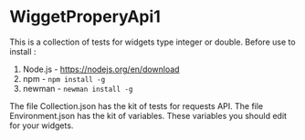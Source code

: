 # WiggetProperyApi1
This is a collection of tests for widgets type integer or double.
Before use to install :
  1. Node.js - <https://nodejs.org/en/download>
  2. npm - ```npm install -g```
  3. newman - ```newman install -g```                                         

The file Collection.json has the kit of tests for requests API.
The file Environment.json has the kit of variables. These variables you should
edit for your widgets. 

